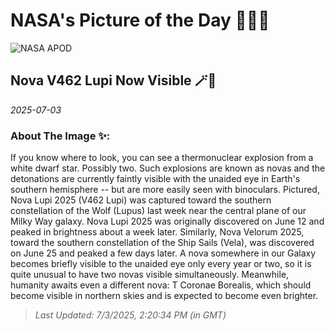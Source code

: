 
# NASA's Picture of the Day 🧑‍🚀💫

  ![NASA APOD](https://apod.nasa.gov/apod/image/2507/V462Lupi_Pon_1689.jpg)
  
  ## Nova V462 Lupi Now Visible 🪄🌌
  
  _2025-07-03_
  
  ### About The Image ✨: 
  
  If you know where to look, you can see a thermonuclear explosion from a white dwarf star. Possibly two.  Such explosions are known as novas and the detonations are currently faintly visible with the unaided eye in Earth's southern hemisphere -- but are more easily seen with binoculars. Pictured, Nova Lupi 2025 (V462 Lupi) was captured toward the southern constellation of the Wolf (Lupus) last week near the central plane of our Milky Way galaxy.  Nova Lupi 2025 was originally discovered on June 12 and peaked in brightness about a week later. Similarly, Nova Velorum 2025, toward the southern constellation of the Ship Sails (Vela), was discovered on June 25 and peaked a few days later.  A nova somewhere in our Galaxy becomes briefly visible to the unaided eye only every year or two, so it is quite unusual to have two novas visible simultaneously.  Meanwhile, humanity awaits even a different nova: T Coronae Borealis, which should become visible in northern skies and is expected to become even brighter.
  
  
  
  > _Last Updated: 7/3/2025, 2:20:34 PM (in GMT)_
  
